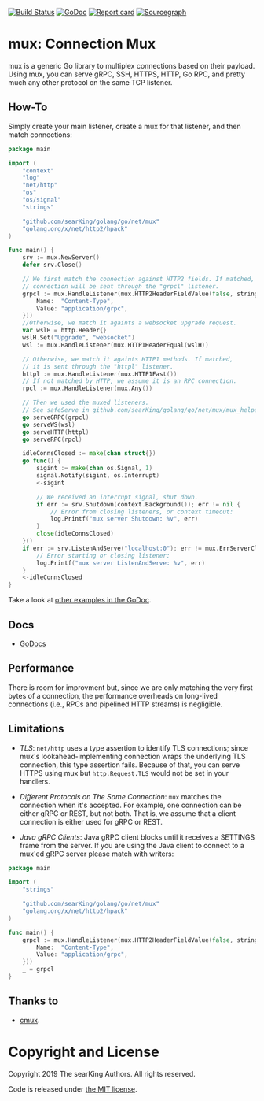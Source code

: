 [![Build Status](https://travis-ci.org/searKing/travis-ci.svg?branch=mux)](https://travis-ci.org/searKing/travis-ci)
[![GoDoc](https://godoc.org/github.com/searKing/golang/tools/cmd/mux?status.svg)](https://godoc.org/github.com/searKing/golang/tools/cmd/mux)
[![Report card](https://goreportcard.com/badge/github.com/searKing/golang/tools/cmd/mux)](https://goreportcard.com/report/github.com/searKing/golang/tools/cmd/mux)
[![Sourcegraph](https://sourcegraph.com/github.com/searKing/golang/-/badge.svg)](https://sourcegraph.com/github.com/searKing/travis-ci@mux?badge)

# mux: Connection Mux

mux is a generic Go library to multiplex connections based on their payload. Using mux, you can serve gRPC, SSH, HTTPS,
HTTP, Go RPC, and pretty much any other protocol on the same TCP listener.

## How-To

Simply create your main listener, create a mux for that listener, and then match connections:

```go
package main

import (
	"context"
	"log"
	"net/http"
	"os"
	"os/signal"
	"strings"

	"github.com/searKing/golang/go/net/mux"
	"golang.org/x/net/http2/hpack"
)

func main() {
	srv := mux.NewServer()
	defer srv.Close()

	// We first match the connection against HTTP2 fields. If matched, the
	// connection will be sent through the "grpcl" listener.
	grpcl := mux.HandleListener(mux.HTTP2HeaderFieldValue(false, strings.EqualFold, hpack.HeaderField{
		Name:  "Content-Type",
		Value: "application/grpc",
	}))
	//Otherwise, we match it againts a websocket upgrade request.
	var wslH = http.Header{}
	wslH.Set("Upgrade", "websocket")
	wsl := mux.HandleListener(mux.HTTP1HeaderEqual(wslH))

	// Otherwise, we match it againts HTTP1 methods. If matched,
	// it is sent through the "httpl" listener.
	httpl := mux.HandleListener(mux.HTTP1Fast())
	// If not matched by HTTP, we assume it is an RPC connection.
	rpcl := mux.HandleListener(mux.Any())

	// Then we used the muxed listeners.
	// See safeServe in github.com/searKing/golang/go/net/mux/mux_helper_test.go
	go serveGRPC(grpcl)
	go serveWS(wsl)
	go serveHTTP(httpl)
	go serveRPC(rpcl)

	idleConnsClosed := make(chan struct{})
	go func() {
		sigint := make(chan os.Signal, 1)
		signal.Notify(sigint, os.Interrupt)
		<-sigint

		// We received an interrupt signal, shut down.
		if err := srv.Shutdown(context.Background()); err != nil {
			// Error from closing listeners, or context timeout:
			log.Printf("mux server Shutdown: %v", err)
		}
		close(idleConnsClosed)
	}()
	if err := srv.ListenAndServe("localhost:0"); err != mux.ErrServerClosed {
		// Error starting or closing listener:
		log.Printf("mux server ListenAndServe: %v", err)
	}
	<-idleConnsClosed
}
```

Take a look at [other examples in the GoDoc](http://godoc.org/github.com/searKing/golang/go/net/mux/#pkg-examples).

## Docs

* [GoDocs](https://godoc.org/github.com/searKing/golang/go/net/mux)

## Performance

There is room for improvment but, since we are only matching the very first bytes of a connection, the performance
overheads on long-lived connections (i.e., RPCs and pipelined HTTP streams)
is negligible.

## Limitations

* *TLS*: `net/http` uses a type assertion to identify TLS connections; since mux's lookahead-implementing connection
  wraps the underlying TLS connection, this type assertion fails. Because of that, you can serve HTTPS using mux
  but `http.Request.TLS`
  would not be set in your handlers.

* *Different Protocols on The Same Connection*: `mux` matches the connection when it's accepted. For example, one
  connection can be either gRPC or REST, but not both. That is, we assume that a client connection is either used for
  gRPC or REST.

* *Java gRPC Clients*: Java gRPC client blocks until it receives a SETTINGS frame from the server. If you are using the
  Java client to connect to a mux'ed gRPC server please match with writers:

```go
package main

import (
	"strings"

	"github.com/searKing/golang/go/net/mux"
	"golang.org/x/net/http2/hpack"
)

func main() {
	grpcl := mux.HandleListener(mux.HTTP2HeaderFieldValue(false, strings.EqualFold, hpack.HeaderField{
		Name:  "Content-Type",
		Value: "application/grpc",
	}))
	_ = grpcl
}
```

## Thanks to

+ [cmux](https://github.com/soheilhy/cmux.git).

# Copyright and License

Copyright 2019 The searKing Authors. All rights reserved.

Code is released under
[the MIT license](https://github.com/searKing/golang/go/net/mux/blob/master/LICENSE).
